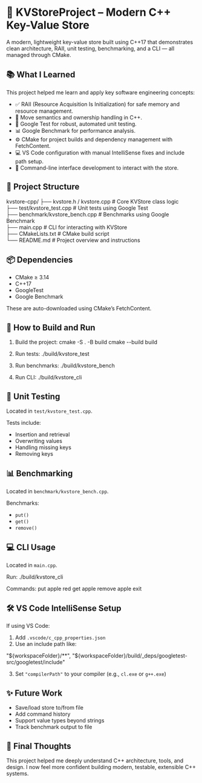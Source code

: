 # 🚀 KVStoreProject – Modern C++ Key-Value Store

A modern, lightweight key-value store built using C++17 that demonstrates clean architecture, RAII, unit testing, benchmarking, and a CLI — all managed through CMake.

## 📚 What I Learned

This project helped me learn and apply key software engineering concepts:

- ✅ RAII (Resource Acquisition Is Initialization) for safe memory and resource management.
- 🚚 Move semantics and ownership handling in C++.
- 🧪 Google Test for robust, automated unit testing.
- 📊 Google Benchmark for performance analysis.
- ⚙️ CMake for project builds and dependency management with FetchContent.
- 💻 VS Code configuration with manual IntelliSense fixes and include path setup.
- 🧩 Command-line interface development to interact with the store.

## 🧱 Project Structure

kvstore-cpp/
├── kvstore.h / kvstore.cpp         # Core KVStore class logic  
├── test/kvstore_test.cpp           # Unit tests using Google Test  
├── benchmark/kvstore_bench.cpp     # Benchmarks using Google Benchmark  
├── main.cpp                        # CLI for interacting with KVStore  
├── CMakeLists.txt                  # CMake build script  
└── README.md                       # Project overview and instructions  

## 📦 Dependencies

- CMake ≥ 3.14
- C++17
- GoogleTest
- Google Benchmark

These are auto-downloaded using CMake’s FetchContent.

## 🔨 How to Build and Run

1. Build the project:
cmake -S . -B build
cmake --build build

2. Run tests:
./build/kvstore_test

3. Run benchmarks:
./build/kvstore_bench

4. Run CLI:
./build/kvstore_cli


## 🧪 Unit Testing

Located in `test/kvstore_test.cpp`.

Tests include:

- Insertion and retrieval
- Overwriting values
- Handling missing keys
- Removing keys

## 📊 Benchmarking

Located in `benchmark/kvstore_bench.cpp`.

Benchmarks:

- `put()`
- `get()`
- `remove()`

## 💻 CLI Usage

Located in `main.cpp`.

Run:
./build/kvstore_cli

Commands:
put apple red
get apple
remove apple
exit


## 🛠 VS Code IntelliSense Setup

If using VS Code:

1. Add `.vscode/c_cpp_properties.json`
2. Use an include path like:

"${workspaceFolder}/**",
"${workspaceFolder}/build/_deps/googletest-src/googletest/include"


3. Set `"compilerPath"` to your compiler (e.g., `cl.exe` or `g++.exe`)

## ✨ Future Work

- Save/load store to/from file
- Add command history
- Support value types beyond strings
- Track benchmark output to file

## 🙌 Final Thoughts

This project helped me deeply understand C++ architecture, tools, and design. I now feel more confident building modern, testable, extensible C++ systems.


